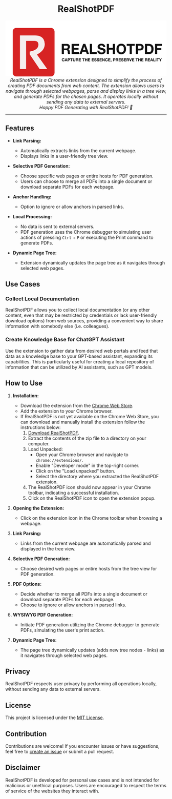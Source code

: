 <h1 align="center">RealShotPDF</h1>

<p align="center">
  <img src="https://raw.githubusercontent.com/lekhmanrus/real-shot-pdf/main/angular/src/assets/logo.svg"
       alt="RealShotPDF: Capture the Essence, Preserve the Reality!" height="175px" />
  <br />
  <em>
    RealShotPDF is a Chrome extension designed to simplify the process of creating PDF documents from web content. The extension allows users to navigate through selected webpages, parse and display links in a tree view, and generate PDFs for the chosen pages. It operates locally without sending any data to external servers.
    <br />
    Happy PDF Generating with RealShotPDF! 🚀
  </em>
</p>


<hr />


## Features

- **Link Parsing:**
  - Automatically extracts links from the current webpage.
  - Displays links in a user-friendly tree view.

- **Selective PDF Generation:**
  - Choose specific web pages or entire hosts for PDF generation.
  - Users can choose to merge all PDFs into a single document or download separate PDFs for each webpage.

- **Anchor Handling:**
  - Option to ignore or allow anchors in parsed links.

- **Local Processing:**
  - No data is sent to external servers.
  - PDF generation uses the Chrome debugger to simulating user actions of pressing `Ctrl` + `P` or executing the Print command to generate PDFs.

- **Dynamic Page Tree:**
  - Extension dynamically updates the page tree as it navigates through selected web pages.


## Use Cases

### Collect Local Documentation

RealShotPDF allows you to collect local documentation (or any other content, even that may be restricted by credentials or lack user-friendly download options) from web sources, providing a convenient way to share information with somebody else (i.e. colleagues).

### Create Knowledge Base for ChatGPT Assistant

Use the extension to gather data from desired web portals and feed that data as a knowledge base to your GPT-based assistant, expanding its capabilities. This is particularly useful for creating a local repository of information that can be utilized by AI assistants, such as GPT models.


## How to Use

1. **Installation:**
   - Download the extension from the [Chrome Web Store]().
   - Add the extension to your Chrome browser.
   - If RealShotPDF is not yet available on the Chrome Web Store, you can download and manually install the extension follow the instructions below:
      1. [Download RealShotPDF](https://github.com/lekhmanrus/real-shot-pdf/releases/download/v0.0.1/real-shot-pdf-v0.0.1.zip).
      2. Extract the contents of the zip file to a directory on your computer.
      3. Load Unpacked:
           - Open your Chrome browser and navigate to `chrome://extensions/`.
           - Enable "Developer mode" in the top-right corner.
           - Click on the "Load unpacked" button.
           - Select the directory where you extracted the RealShotPDF extension.
      4. The RealShotPDF icon should now appear in your Chrome toolbar, indicating a successful installation.
      5. Click on the RealShotPDF icon to open the extension popup.

2. **Opening the Extension:**
   - Click on the extension icon in the Chrome toolbar when browsing a webpage.

3. **Link Parsing:**
   - Links from the current webpage are automatically parsed and displayed in the tree view.

4. **Selective PDF Generation:**
   - Choose desired web pages or entire hosts from the tree view  for PDF generation.

5. **PDF Options:**
   - Decide whether to merge all PDFs into a single document or download separate PDFs for each webpage.
   - Choose to ignore or allow anchors in parsed links.

6. **WYSIWYG PDF Generation:**
   - Initiate PDF generation utilizing the Chrome debugger to generate PDFs, simulating the user's print action.

7. **Dynamic Page Tree:**
   - The page tree dynamically updates (adds new tree nodes - links) as it navigates through selected web pages.


## Privacy

RealShotPDF respects user privacy by performing all operations locally, without sending any data to external servers.


## License

This project is licensed under the [MIT License](LICENSE).


## Contribution

Contributions are welcome! If you encounter issues or have suggestions, feel free to [create an issue](https://github.com/lekhmanrus/real-shot-pdf/issues) or submit a pull request.


## Disclaimer

RealShotPDF is developed for personal use cases and is not intended for malicious or unethical purposes. Users are encouraged to respect the terms of service of the websites they interact with.


